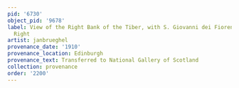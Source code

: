 ```yaml
---
pid: '6730'
object_pid: '9678'
label: View of the Right Bank of the Tiber, with S. Giovanni dei Fiorentini on the
  Right
artist: janbrueghel
provenance_date: '1910'
provenance_location: Edinburgh
provenance_text: Transferred to National Gallery of Scotland
collection: provenance
order: '2200'
---
```


